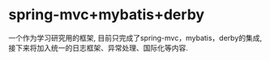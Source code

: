 # spring-mvc+mybatis+derby
一个作为学习研究用的框架,
目前只完成了spring-mvc，mybatis，derby的集成,
接下来将加入统一的日志框架、异常处理、国际化等内容.

